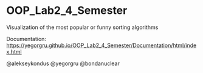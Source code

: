 # OOP_Lab2_4_Semester

Visualization of the most popular or funny sorting algorithms


Documentation: https://yegorgru.github.io/OOP_Lab2_4_Semester/Documentation/html/index.html

@alekseykondus @yegorgru @bondanuclear